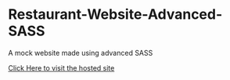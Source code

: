 # Restaurant-Website-Advanced-SASS
A mock website made using advanced SASS


[Click Here to visit the hosted site](https://adityakumawat97.github.io/Restaurant-Website-Advanced-SASS/)

